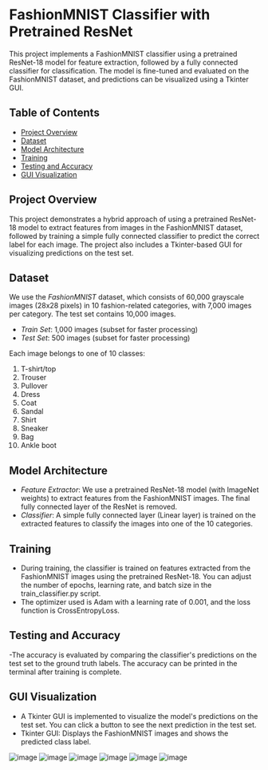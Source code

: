 # FashionMNIST Classifier with Pretrained ResNet

This project implements a FashionMNIST classifier using a pretrained ResNet-18 model for feature extraction, followed by a fully connected classifier for classification. The model is fine-tuned and evaluated on the FashionMNIST dataset, and predictions can be visualized using a Tkinter GUI.

## Table of Contents
- [Project Overview](#project-overview)
- [Dataset](#dataset)
- [Model Architecture](#model-architecture)
- [Training](#training)
- [Testing and Accuracy](#testing-and-accuracy)
- [GUI Visualization](#gui-visualization)

## Project Overview

This project demonstrates a hybrid approach of using a pretrained ResNet-18 model to extract features from images in the FashionMNIST dataset, followed by training a simple fully connected classifier to predict the correct label for each image. The project also includes a Tkinter-based GUI for visualizing predictions on the test set.

## Dataset

We use the *FashionMNIST* dataset, which consists of 60,000 grayscale images (28x28 pixels) in 10 fashion-related categories, with 7,000 images per category. The test set contains 10,000 images.

- *Train Set*: 1,000 images (subset for faster processing)
- *Test Set*: 500 images (subset for faster processing)

Each image belongs to one of 10 classes:
1. T-shirt/top
2. Trouser
3. Pullover
4. Dress
5. Coat
6. Sandal
7. Shirt
8. Sneaker
9. Bag
10. Ankle boot

## Model Architecture

- *Feature Extractor*: We use a pretrained ResNet-18 model (with ImageNet weights) to extract features from the FashionMNIST images. The final fully connected layer of the ResNet is removed.
- *Classifier*: A simple fully connected layer (Linear layer) is trained on the extracted features to classify the images into one of the 10 categories.

## Training

- During training, the classifier is trained on features extracted from the FashionMNIST images using the pretrained ResNet-18. You can adjust the number of epochs, learning rate, and batch size in the train_classifier.py script.
- The optimizer used is Adam with a learning rate of 0.001, and the loss function is CrossEntropyLoss.

## Testing and Accuracy

-The accuracy is evaluated by comparing the classifier's predictions on the test set to the ground truth labels. The accuracy can be printed in the terminal after training is complete.

## GUI Visualization

- A Tkinter GUI is implemented to visualize the model's predictions on the test set. You can click a button to see the next prediction in the test set.
- Tkinter GUI: Displays the FashionMNIST images and shows the predicted class label.

![image](https://github.com/user-attachments/assets/a2d34a44-1548-4426-9058-ec90616aa988)
![image](https://github.com/user-attachments/assets/888c254a-79b9-4c98-827e-ff32ea2d25b8)
![image](https://github.com/user-attachments/assets/a6b8b4e5-49ca-44f3-a9df-3a7f8d61ae15)
![image](https://github.com/user-attachments/assets/c124ec69-6132-4b75-b51d-3a8dd84dd500)
![image](https://github.com/user-attachments/assets/578b3cd6-7716-4803-8de0-61f3b515f10f)
![image](https://github.com/user-attachments/assets/7d1f7532-fb8b-4c51-b674-f3fa50648412)










